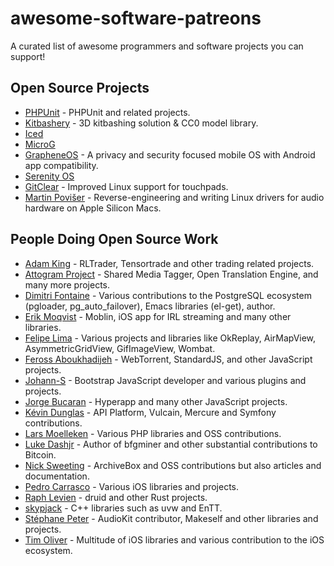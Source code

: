 # awesome-software-patreons

A curated list of awesome programmers and software projects you can support!

## Open Source Projects

- [PHPUnit](https://github.com/sponsors/sebastianbergmann) - PHPUnit and related projects.
- [Kitbashery](https://github.com/sponsors/Kitbashery) - 3D kitbashing solution & CC0 model library.
- [Iced](https://github.com/sponsors/hecrj)
- [MicroG](https://github.com/sponsors/mar-v-in)
- [GrapheneOS](https://github.com/sponsors/thestinger) - A privacy and security focused mobile OS with Android app compatibility.
- [Serenity OS](https://github.com/sponsors/awesomekling)
- [GitClear](https://github.com/sponsors/gitclear) - Improved Linux support for touchpads.
- [Martin Povišer](https://github.com/sponsors/povik) - Reverse-engineering and writing Linux drivers for audio hardware on Apple Silicon Macs.

## People Doing Open Source Work

- [Adam King](https://github.com/sponsors/notadamking) - RLTrader, Tensortrade and other trading related projects.
- [Attogram Project](https://github.com/sponsors/attogram) - Shared Media Tagger, Open Translation Engine, and many more projects.
- [Dimitri Fontaine](https://github.com/sponsors/dimitri) - Various contributions to the PostgreSQL ecosystem (pgloader, pg_auto_failover), Emacs libraries (el-get), author.
- [Erik Moqvist](https://github.com/sponsors/eerimoq) - Moblin, iOS app for IRL streaming and many other libraries.
- [Felipe Lima](https://github.com/sponsors/felipecsl) - Various projects and libraries like OkReplay, AirMapView, AsymmetricGridView, GifImageView, Wombat.
- [Feross Aboukhadijeh](https://github.com/sponsors/feross) - WebTorrent, StandardJS, and other JavaScript projects.
- [Johann-S](https://github.com/sponsors/Johann-S) - Bootstrap JavaScript developer and various plugins and projects.
- [Jorge Bucaran](https://github.com/sponsors/jorgebucaran) - Hyperapp and many other JavaScript projects.
- [Kévin Dunglas](https://github.com/sponsors/dunglas) - API Platform, Vulcain, Mercure and Symfony contributions.
- [Lars Moelleken](https://github.com/sponsors/voku) - Various PHP libraries and OSS contributions.
- [Luke Dashjr](https://github.com/sponsors/luke-jr) - Author of bfgminer and other substantial contributions to Bitcoin.
- [Nick Sweeting](https://github.com/sponsors/pirate) - ArchiveBox and OSS contributions but also articles and documentation.
- [Pedro Carrasco](https://github.com/sponsors/pedrommcarrasco) - Various iOS libraries and projects.
- [Raph Levien](https://github.com/sponsors/raphlinus) - druid and other Rust projects.
- [skypjack](https://github.com/sponsors/skypjack) - C++ libraries such as uvw and EnTT.
- [Stéphane Peter](https://github.com/sponsors/megastep) - AudioKit contributor, Makeself and other libraries and projects.
- [Tim Oliver](https://github.com/sponsors/TimOliver) - Multitude of iOS libraries and various contribution to the iOS ecosystem.
